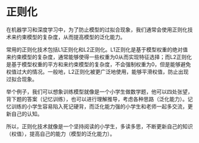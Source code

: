 # 正则化

在机器学习和深度学习中，为了防止模型的过拟合现象，我们通常会使用正则化技术来约束模型的复杂度，从而提高模型的泛化能力。

常用的正则化技术包括L1正则化和L2正则化。L1正则化是基于模型权重的绝对值来约束模型的复杂度，通常能够使得一些权重为0从而实现特征选择；而L2正则化是基于模型权重的平方和来约束模型的复杂度，不会强制权重为0，但是能够避免权值过大的情况。一般地，L2正则化被更广泛地使用，能够平滑权值，防止出现过拟合现象。

举个例子，我们可以想象训练模型就像是一个小学生做数学题，他可以四处张望，背下题的答案（记忆训练），也可以进行理解推导，考虑各种思路（泛化能力）。记忆训练的小学生容易陷入死记硬背，而泛化能力强的小学生和老师一起多交流，更新自己的认知。

所以，正则化技术就像是一个坚持阅读的小学生，多读多思，不断更新自己的知识（权值），提高自己的能力（模型的泛化能力）。